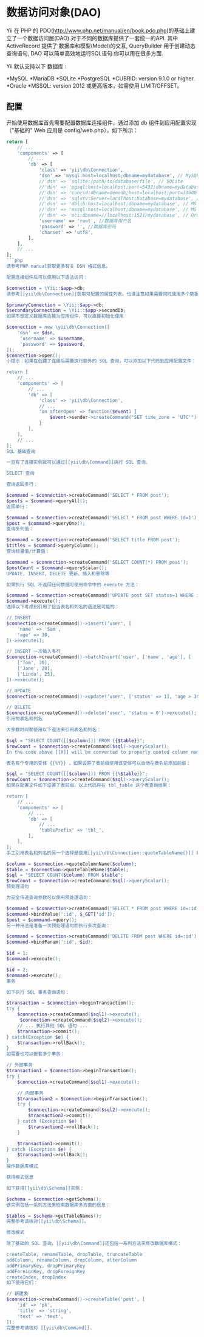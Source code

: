 数据访问对象(DAO)
===============

Yii 在 PHP 的 PDO(http://www.php.net/manual/en/book.pdo.php)的基础上建立了一个数据访问层(DAO).对于不同的数据库提供了一套统一的API. 其中 ActiveRecord 提供了 数据库和模型(Model)的交互, QueryBuilder 用于创建动态查询语句, DAO 可以简单高效地运行SQL语句.你可以用在很多方面.

Yii 默认支持以下 数据库 :

*MySQL
*MariaDB
*SQLite
*PostgreSQL
*CUBRID: version 9.1.0 or higher.
*Oracle
*MSSQL: version 2012 或更高版本，如需使用 LIMIT/OFFSET。

配置
---------

开始使用数据库首先需要配置数据库连接组件，通过添加 db 组件到应用配置实现（"基础的" Web 应用是 config/web.php），如下所示：

```php
return [
    // ...
    'components' => [
        // ...
        'db' => [
            'class' => 'yii\db\Connection',
            'dsn' => 'mysql:host=localhost;dbname=mydatabase', // MySQL, MariaDB
            //'dsn' => 'sqlite:/path/to/database/file', // SQLite
            //'dsn' => 'pgsql:host=localhost;port=5432;dbname=mydatabase', // PostgreSQL
            //'dsn' => 'cubrid:dbname=demodb;host=localhost;port=33000', // CUBRID
            //'dsn' => 'sqlsrv:Server=localhost;Database=mydatabase', // MS SQL Server, sqlsrv driver
            //'dsn' => 'dblib:host=localhost;dbname=mydatabase', // MS SQL Server, dblib driver
            //'dsn' => 'mssql:host=localhost;dbname=mydatabase', // MS SQL Server, mssql driver
            //'dsn' => 'oci:dbname=//localhost:1521/mydatabase', // Oracle
            'username' => 'root', //数据库用户名
            'password' => '', //数据库密码
            'charset' => 'utf8',
        ],
    ],
    // ...
];
```php
请参考PHP manual获取更多有关 DSN 格式信息。

配置连接组件后可以使用以下语法访问：

$connection = \Yii::$app->db;
请参考[[yii\db\Connection]]获取可配置的属性列表。也请注意如果需要同时使用多个数据库可以定义 多个 连接组件：

$primaryConnection = \Yii::$app->db;
$secondaryConnection = \Yii::$app->secondDb;
如果不想定义数据库连接为应用组件，可以直接初始化使用：

$connection = new \yii\db\Connection([
    'dsn' => $dsn,
     'username' => $username,
     'password' => $password,
]);
$connection->open();
小提示：如果在创建了连接后需要执行额外的 SQL 查询，可以添加以下代码到应用配置文件：

return [
    // ...
    'components' => [
        // ...
        'db' => [
            'class' => 'yii\db\Connection',
            // ...
            'on afterOpen' => function($event) {
                $event->sender->createCommand("SET time_zone = 'UTC'")->execute();
            }
        ],
    ],
    // ...
];
SQL 基础查询

一旦有了连接实例就可以通过[[yii\db\Command]]执行 SQL 查询。

SELECT 查询

查询返回多行：

$command = $connection->createCommand('SELECT * FROM post');
$posts = $command->queryAll();
返回单行：

$command = $connection->createCommand('SELECT * FROM post WHERE id=1');
$post = $command->queryOne();
查询多列值：

$command = $connection->createCommand('SELECT title FROM post');
$titles = $command->queryColumn();
查询标量值/计算值：

$command = $connection->createCommand('SELECT COUNT(*) FROM post');
$postCount = $command->queryScalar();
UPDATE, INSERT, DELETE 更新、插入和删除等

如果执行 SQL 不返回任何数据可使用命令中的 execute 方法：

$command = $connection->createCommand('UPDATE post SET status=1 WHERE id=1');
$command->execute();
选择以下考虑到引用了恰当表名和列名的语法是可能的：

// INSERT
$connection->createCommand()->insert('user', [
    'name' => 'Sam',
    'age' => 30,
])->execute();

// INSERT 一次插入多行
$connection->createCommand()->batchInsert('user', ['name', 'age'], [
    ['Tom', 30],
    ['Jane', 20],
    ['Linda', 25],
])->execute();

// UPDATE
$connection->createCommand()->update('user', ['status' => 1], 'age > 30')->execute();

// DELETE
$connection->createCommand()->delete('user', 'status = 0')->execute();
引用的表名和列名

大多数时间都使用以下语法来引用表名和列名：

$sql = "SELECT COUNT([[$column]]) FROM {{$table}}";
$rowCount = $connection->createCommand($sql)->queryScalar();
In the code above [[X]] will be converted to properly quoted column name while {{Y}} will be converted to properly 以上代码[[X]] 会转变为引用恰当的列名，而{{Y}} 就转变为引用恰当的表名。

表名有个专用的变体 {{%Y}} ，如果设置了表前缀使用该变体可以自动在表名前添加前缀：

$sql = "SELECT COUNT([[$column]]) FROM {{%$table}}";
$rowCount = $connection->createCommand($sql)->queryScalar();
如果在配置文件如下设置了表前缀，以上代码将在 tbl_table 这个表查询结果：

return [
    // ...
    'components' => [
        // ...
        'db' => [
            // ...
            'tablePrefix' => 'tbl_',
        ],
    ],
];
手工引用表名和列名的另一个选择是使用[[yii\db\Connection::quoteTableName()]] 和 [[yii\db\Connection::quoteColumnName()]]：

$column = $connection->quoteColumnName($column);
$table = $connection->quoteTableName($table);
$sql = "SELECT COUNT($column) FROM $table";
$rowCount = $connection->createCommand($sql)->queryScalar();
预处理语句

为安全传递查询参数可以使用预处理语句：

$command = $connection->createCommand('SELECT * FROM post WHERE id=:id');
$command->bindValue(':id', $_GET['id']);
$post = $command->query();
另一种用法是准备一次预处理语句而执行多次查询：

$command = $connection->createCommand('DELETE FROM post WHERE id=:id');
$command->bindParam(':id', $id);

$id = 1;
$command->execute();

$id = 2;
$command->execute();
事务

如下执行 SQL 事务查询语句：

$transaction = $connection->beginTransaction();
try {
    $connection->createCommand($sql1)->execute();
     $connection->createCommand($sql2)->execute();
    // ... 执行其他 SQL 语句 ...
    $transaction->commit();
} catch(Exception $e) {
    $transaction->rollBack();
}
如需要也可以嵌套多个事务：

// 外部事务
$transaction1 = $connection->beginTransaction();
try {
    $connection->createCommand($sql1)->execute();

    // 内部事务
    $transaction2 = $connection->beginTransaction();
    try {
        $connection->createCommand($sql2)->execute();
        $transaction2->commit();
    } catch (Exception $e) {
        $transaction2->rollBack();
    }

    $transaction1->commit();
} catch (Exception $e) {
    $transaction1->rollBack();
}
操作数据库模式

获得模式信息

如下获得[[yii\db\Schema]]实例：

$schema = $connection->getSchema();
该实例包括一系列方法来检索数据库多方面的信息：

$tables = $schema->getTableNames();
完整参考请核对[[yii\db\Schema]]。

修改模式

除了基础的 SQL 查询，[[yii\db\Command]]还包括一系列方法来修改数据库模式：

createTable, renameTable, dropTable, truncateTable
addColumn, renameColumn, dropColumn, alterColumn
addPrimaryKey, dropPrimaryKey
addForeignKey, dropForeignKey
createIndex, dropIndex
如下使用它们：

// 新建表
$connection->createCommand()->createTable('post', [
    'id' => 'pk',
    'title' => 'string',
    'text' => 'text',
]);
完整参考请核对 [[yii\db\Command]].
